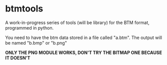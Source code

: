 # btmtools
A work-in-progress series of tools (will be library) for the BTM format, programmed in python.

You need to have the btm data stored in a file called "a.btm". The output will be named "b.bmp" or "b.png"

**ONLY THE PNG MODULE WORKS, DON'T TRY THE BITMAP ONE BECAUSE IT DOESN'T**
